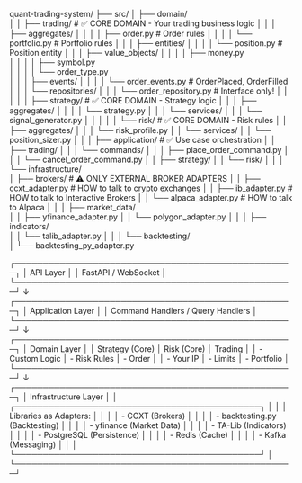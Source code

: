 quant-trading-system/
├── src/
│   ├── domain/           
│   │   ├── trading/      # ✅ CORE DOMAIN - Your trading business logic
│   │   │   ├── aggregates/
│   │   │   │   ├── order.py          # Order rules
│   │   │   │   └── portfolio.py      # Portfolio rules
│   │   │   ├── entities/
│   │   │   │   └── position.py       # Position entity
│   │   │   ├── value_objects/
│   │   │   │   ├── money.py          
│   │   │   │   ├── symbol.py         
│   │   │   │   └── order_type.py     
│   │   │   ├── events/
│   │   │   │   └── order_events.py   # OrderPlaced, OrderFilled
│   │   │   └── repositories/
│   │   │       └── order_repository.py  # Interface only!
│   │   │
│   │   ├── strategy/     # ✅ CORE DOMAIN - Strategy logic
│   │   │   ├── aggregates/
│   │   │   │   └── strategy.py
│   │   │   └── services/
│   │   │       └── signal_generator.py
│   │   │
│   │   └── risk/         # ✅ CORE DOMAIN - Risk rules
│   │       ├── aggregates/
│   │       │   └── risk_profile.py
│   │       └── services/
│   │           └── position_sizer.py
│   │
│   ├── application/      # ✅ Use case orchestration
│   │   ├── trading/
│   │   │   └── commands/
│   │   │       ├── place_order_command.py
│   │   │       └── cancel_order_command.py
│   │   ├── strategy/
│   │   └── risk/
│   │
│   └── infrastructure/   
│       ├── brokers/      # ⚠️ ONLY EXTERNAL BROKER ADAPTERS
│       │   ├── ccxt_adapter.py      # HOW to talk to crypto exchanges
│       │   ├── ib_adapter.py        # HOW to talk to Interactive Brokers
│       │   └── alpaca_adapter.py    # HOW to talk to Alpaca
│       │
│       ├── market_data/  
│       │   ├── yfinance_adapter.py
│       │   └── polygon_adapter.py
│       │
│       ├── indicators/   
│       │   └── talib_adapter.py
│       │
│       └── backtesting/  
│           └── backtesting_py_adapter.py


┌──────────────────────────────────────────────────┐
│                   API Layer                       │
│              FastAPI / WebSocket                  │
└──────────────────────────────────────────────────┘
                        ↓
┌──────────────────────────────────────────────────┐
│              Application Layer                    │
│        Command Handlers / Query Handlers          │
└──────────────────────────────────────────────────┘
                        ↓
┌──────────────────────────────────────────────────┐
│                Domain Layer                       │
│   Strategy (Core)  │  Risk (Core)  │  Trading    │
│   - Custom Logic   │  - Risk Rules │  - Order     │
│   - Your IP        │  - Limits     │  - Portfolio │
└──────────────────────────────────────────────────┘
                        ↓
┌──────────────────────────────────────────────────┐
│            Infrastructure Layer                   │
│  ┌────────────────────────────────────────────┐  │
│  │ Libraries as Adapters:                     │  │
│  │ - CCXT (Brokers)                          │  │
│  │ - backtesting.py (Backtesting)            │  │
│  │ - yfinance (Market Data)                  │  │
│  │ - TA-Lib (Indicators)                     │  │
│  │ - PostgreSQL (Persistence)                │  │
│  │ - Redis (Cache)                           │  │
│  │ - Kafka (Messaging)                       │  │
│  └────────────────────────────────────────────┘  │
└──────────────────────────────────────────────────┘